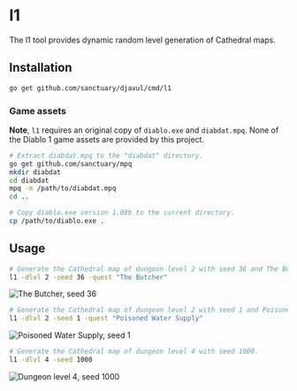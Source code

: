 # l1

The l1 tool provides dynamic random level generation of Cathedral maps.

## Installation

```bash
go get github.com/sanctuary/djavul/cmd/l1
```

### Game assets

**Note**, `l1` requires an original copy of `diablo.exe` and `diabdat.mpq`. None of the Diablo 1 game assets are provided by this project.

```bash
# Extract diabdat.mpq to the "diabdat" directory.
go get github.com/sanctuary/mpq
mkdir diabdat
cd diabdat
mpq -m /path/to/diabdat.mpq
cd ..

# Copy diablo.exe version 1.09b to the current directory.
cp /path/to/diablo.exe .
```

## Usage

```bash
# Generate the Cathedral map of dungeon level 2 with seed 36 and The Butcher quest active.
l1 -dlvl 2 -seed 36 -quest "The Butcher"
```

![The Butcher, seed 36](https://github.com/sanctuary/graphics/blob/master/l1/maps/the_butcher_seed_36.png?raw=true)

```bash
# Generate the Cathedral map of dungeon level 2 with seed 1 and Poisoned Water Supply quest active.
l1 -dlvl 2 -seed 1 -quest "Poisoned Water Supply"
```

![Poisoned Water Supply, seed 1](https://github.com/sanctuary/graphics/blob/master/l1/maps/poisoned_water_supply_seed_1.png?raw=true)

```bash
# Generate the Cathedral map of dungeon level 4 with seed 1000.
l1 -dlvl 4 -seed 1000
```

![Dungeon level 4, seed 1000](https://github.com/sanctuary/graphics/blob/master/l1/maps/dlvl_4_seed_1000.png)
